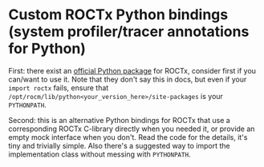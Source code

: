 # Custom ROCTx Python bindings (system profiler/tracer annotations for Python)

First: there exist an [official Python package](https://rocm.docs.amd.com/projects/rocprofiler-sdk/en/amd-mainline/how-to/using-rocprofiler-sdk-roctx.html#using-roctx-in-the-python-application) for ROCTx, consider first if you can/want to use it. Note that they don't say this in docs, but even if your `import roctx` fails, ensure that `/opt/rocm/lib/python<your_version_here>/site-packages` is your `PYTHONPATH`.

Second: this is an alternative Python bindings for ROCTx that use a corresponding ROCTx C-library directly when you needed it, or provide an empty mock interface when you don't. Read the code for the details, it's tiny and trivially simple. Also there's a suggested way to import the implementation class without messing with `PYTHONPATH`.



